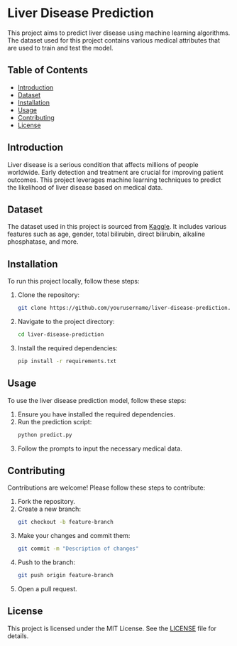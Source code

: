 # Liver Disease Prediction

This project aims to predict liver disease using machine learning algorithms. The dataset used for this project contains various medical attributes that are used to train and test the model.

## Table of Contents
- [Introduction](#introduction)
- [Dataset](#dataset)
- [Installation](#installation)
- [Usage](#usage)
- [Contributing](#contributing)
- [License](#license)

## Introduction
Liver disease is a serious condition that affects millions of people worldwide. Early detection and treatment are crucial for improving patient outcomes. This project leverages machine learning techniques to predict the likelihood of liver disease based on medical data.

## Dataset
The dataset used in this project is sourced from [Kaggle](https://www.kaggle.com/). It includes various features such as age, gender, total bilirubin, direct bilirubin, alkaline phosphatase, and more.

## Installation
To run this project locally, follow these steps:

1. Clone the repository:
    ```bash
    git clone https://github.com/yourusername/liver-disease-prediction.git
    ```
2. Navigate to the project directory:
    ```bash
    cd liver-disease-prediction
    ```
3. Install the required dependencies:
    ```bash
    pip install -r requirements.txt
    ```

## Usage
To use the liver disease prediction model, follow these steps:

1. Ensure you have installed the required dependencies.
2. Run the prediction script:
    ```bash
    python predict.py
    ```
3. Follow the prompts to input the necessary medical data.

## Contributing
Contributions are welcome! Please follow these steps to contribute:

1. Fork the repository.
2. Create a new branch:
    ```bash
    git checkout -b feature-branch
    ```
3. Make your changes and commit them:
    ```bash
    git commit -m "Description of changes"
    ```
4. Push to the branch:
    ```bash
    git push origin feature-branch
    ```
5. Open a pull request.

## License
This project is licensed under the MIT License. See the [LICENSE](LICENSE) file for details.